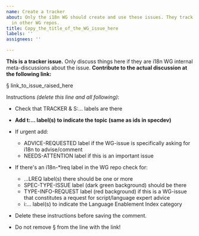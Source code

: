 ```yaml
---
name: Create a tracker
about: Only the i18n WG should create and use these issues. They track i18n issues
  in other WG repos.
title: Copy_the_title_of_the_WG_issue_here
labels: ''
assignees: ''

---
```


**This is a tracker issue.** Only discuss things here if they are i18n WG internal meta-discussions about the issue. **Contribute to the actual discussion at the following link:**


§ link_to_issue_raised_here


Instructions _(delete this line and all following)_:
- Check that TRACKER & S:... labels are there
- **Add t:... label(s) to indicate the topic (same as ids in specdev)**


- If urgent add:
  - ADVICE-REQUESTED label if the WG-issue is specifically asking for i18n to advise/comment
  - NEEDS-ATTENTION label if this is an important issue


- If there's an i18n-*lreq label in the WG repo check for:
  -  ...LREQ label(s) there should be one or more
  - SPEC-TYPE-ISSUE label (dark green background) should be there 
  - TYPE-INFO-REQUEST label (red background) if this is a WG-issue that constitutes a request for script/language expert advice
  - i:... label(s) to indicate the Language Enablement Index category


- Delete these instructions before saving the comment.
- Do not remove § from the line with the link!

